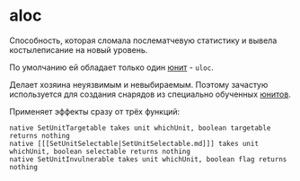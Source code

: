 # aloc

Способность, которая сломала послематчевую статистику и вывела костылеписание на новый уровень.

По умолчанию ей обладает только один [юнит](unit.md) - `uloc`.

Делает хозяина неуязвимым и невыбираемым. Поэтому зачастую используется для создания снарядов из специально
обученных [юнитов](unit.md).

Применяет эффекты сразу от трёх функций:

```
native SetUnitTargetable takes unit whichUnit, boolean targetable returns nothing
native [[[SetUnitSelectable|SetUnitSelectable.md]]] takes unit whichUnit, boolean selectable returns nothing
native SetUnitInvulnerable takes unit whichUnit, boolean flag returns nothing
```